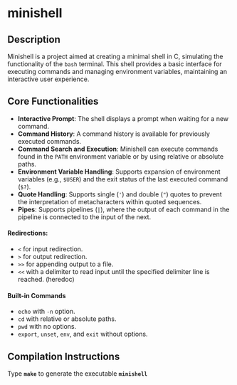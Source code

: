 <h1>minishell</h1>

<h2>Description</h2>

Minishell is a project aimed at creating a minimal shell in C, simulating the functionality of the <code>bash</code> terminal. This shell provides a basic interface for executing commands and managing environment variables, maintaining an interactive user experience.

<h2>Core Functionalities</h2>
<ul>
  <li><strong>Interactive Prompt</strong>: The shell displays a prompt when waiting for a new command.</li>
  <li><strong>Command History</strong>: A command history is available for previously executed commands.</li>
  <li><strong>Command Search and Execution</strong>: Minishell can execute commands found in the <code>PATH</code> environment variable or by using relative or absolute paths.</li>
  <li><strong>Environment Variable Handling</strong>: Supports expansion of environment variables (e.g., <code>$USER</code>) and the exit status of the last executed command (<code>$?</code>).</li>
  <li><strong>Quote Handling</strong>: Supports single (<code>'</code>) and double (<code>"</code>) quotes to prevent the interpretation of metacharacters within quoted sequences.</li>
   <li><strong>Pipes</strong>: Supports pipelines (<code>|</code>), where the output of each command in the pipeline is connected to the input of the next.</li>
</ul>
  <h4>Redirections:</h4>
    <ul>
      <li><code>&lt;</code> for input redirection.</li>
      <li><code>&gt;</code> for output redirection.</li>
      <li><code>&gt;&gt;</code> for appending output to a file.</li>
      <li><code>&lt;&lt;</code> with a delimiter to read input until the specified delimiter line is reached. (heredoc)</li>
    </ul>
  
  <h4>Built-in Commands</h4>
    <ul>
      <li><code>echo</code> with <code>-n</code> option.</li>
      <li><code>cd</code> with relative or absolute paths.</li>
      <li><code>pwd</code> with no options.</li>
      <li><code>export</code>, <code>unset</code>, <code>env</code>, and <code>exit</code> without options.</li>
    </ul>

<h2>Compilation Instructions</h2>

Type <strong><code>make</code></strong> to generate the executable <strong><code>minishell</code></strong>

